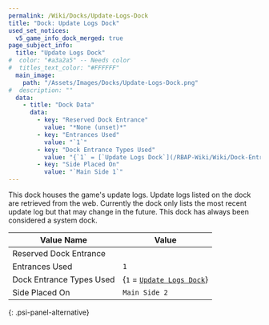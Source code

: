 ```yaml
---
permalink: /Wiki/Docks/Update-Logs-Dock
title: "Dock: Update Logs Dock"
used_set_notices:
  v5_game_info_dock_merged: true
page_subject_info:
  title: "Update Logs Dock"
#  color: "#a3a2a5" -- Needs color
#  titles_text_color: "#FFFFFF"
  main_image:
    path: "/Assets/Images/Docks/Update-Logs-Dock.png"
#  description: ""
  data:
    - title: "Dock Data"
      data:
        - key: "Reserved Dock Entrance"
          value: "*None (unset)*"
        - key: "Entrances Used"
          value: "`1`"
        - key: "Dock Entrance Types Used"
          value: "{`1` = [`Update Logs Dock`](/RBAP-Wiki/Wiki/Dock-Entrance-Types/Update-Logs-Dock)}"
        - key: "Side Placed On"
          value: "`Main Side 1`"
---
```


This dock houses the game's update logs. Update logs listed on the dock are retrieved from the web. Currently the dock only lists the most recent update log but that may change in the future. This dock has always been considered a system dock.

| Value Name               | Value |
|-|-|
| Reserved Dock Entrance   |  |
| Entrances Used           | `1` |
| Dock Entrance Types Used | {`1` = [`Update Logs Dock`](/RBAP-Wiki/Wiki/Dock-Entrance-Types/Update-Logs-Dock)} |
| Side Placed On           | `Main Side 2` |
{: .psi-panel-alternative}

<img class="dock-image" src="/RBAP-Wiki/Assets/Images/Docks/Update-Logs-Dock.png" alt="">